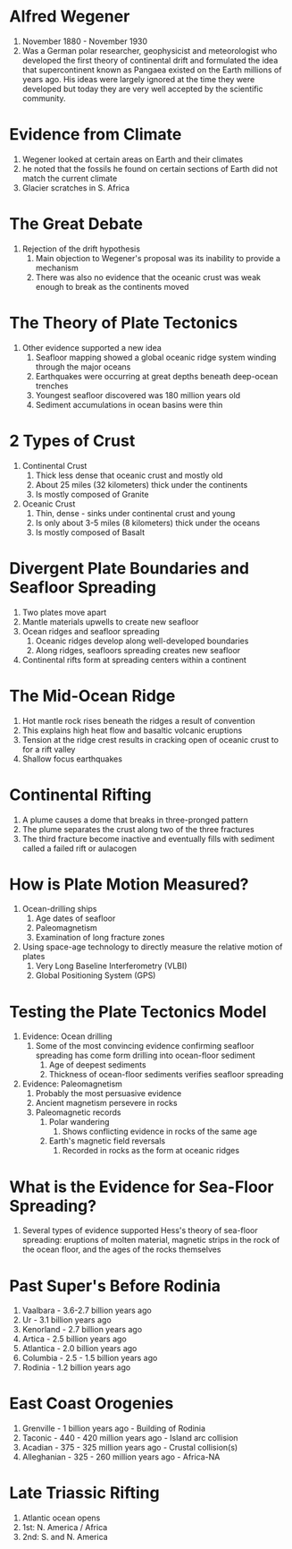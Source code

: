 # Alfred Wegener
1. November 1880 - November 1930
2. Was a German polar researcher, geophysicist and meteorologist who developed the first theory of continental drift and formulated the idea that supercontinent known as Pangaea existed on the Earth millions of years ago. His ideas were largely ignored at the time they were developed but today they are very well accepted by the scientific community. 
# Evidence from Climate
1. Wegener looked at certain areas on Earth and their climates
2. he noted that the fossils he found on certain sections of Earth did not match the current climate
3. Glacier scratches in S. Africa
# The Great Debate
1. Rejection of the drift hypothesis
	1. Main objection to Wegener's proposal was its inability to provide a mechanism
	2. There was also no evidence that the oceanic crust was weak enough to break as the continents moved
# The Theory of Plate Tectonics
1. Other evidence supported a new idea
	1. Seafloor mapping showed a global oceanic ridge system winding through the major oceans
	2. Earthquakes were occurring at great depths beneath deep-ocean trenches
	3. Youngest seafloor discovered was 180 million years old
	4. Sediment accumulations in ocean basins were thin
# 2 Types of Crust
1. Continental Crust
	1. Thick less dense that oceanic crust and mostly old
	2. About 25 miles (32 kilometers) thick under the continents
	3. Is mostly composed of Granite
2. Oceanic Crust
	1. Thin, dense - sinks under continental crust and young
	2. Is only about 3-5 miles (8 kilometers) thick under the oceans
	3. Is mostly composed of Basalt
# Divergent Plate Boundaries and Seafloor Spreading
1. Two plates move apart
2. Mantle materials upwells to create new seafloor
3. Ocean ridges and seafloor spreading
	1. Oceanic ridges develop along well-developed boundaries
	2. Along ridges, seafloors spreading creates new seafloor
4. Continental rifts form at spreading centers within a continent
# The Mid-Ocean Ridge
1. Hot mantle rock rises beneath the ridges a result of convention
2. This explains high heat flow and basaltic volcanic eruptions
3. Tension at the ridge crest results in cracking open of oceanic crust to for a rift valley
4. Shallow focus earthquakes
# Continental Rifting
1. A plume causes a dome that breaks in three-pronged pattern
2. The plume separates the crust along two of the three fractures
3. The third fracture become inactive and eventually fills with sediment called a failed rift or aulacogen
# How is Plate Motion Measured?
1. Ocean-drilling ships
	1. Age dates of seafloor
	2. Paleomagnetism
	3. Examination of long fracture zones
2. Using space-age technology to directly measure the relative motion of plates
	1. Very Long Baseline Interferometry (VLBI)
	2. Global Positioning System (GPS)
# Testing the Plate Tectonics Model
1. Evidence: Ocean drilling
	1. Some of the most convincing evidence confirming seafloor spreading has come form drilling into ocean-floor sediment
		1. Age of deepest sediments
		2. Thickness of ocean-floor sediments verifies seafloor spreading
2. Evidence: Paleomagnetism
	1. Probably the most persuasive evidence
	2. Ancient magnetism persevere in rocks
	3. Paleomagnetic records
		1. Polar wandering
			1. Shows conflicting evidence in rocks of the same age
		2. Earth's magnetic field reversals
			1. Recorded in rocks as the form at oceanic ridges
# What is the Evidence for Sea-Floor Spreading?
1. Several types of evidence supported Hess's theory of sea-floor spreading: eruptions of molten material, magnetic strips in the rock of the ocean floor, and the ages of the rocks themselves
# Past Super's Before Rodinia
1. Vaalbara - 3.6-2.7 billion years ago
2. Ur - 3.1 billion years ago
3. Kenorland - 2.7 billion years ago
4. Artica - 2.5 billion years ago
5. Atlantica - 2.0 billion years ago
6. Columbia - 2.5 - 1.5 billion years ago
7. Rodinia - 1.2 billion years ago
# East Coast Orogenies
1. Grenville - 1 billion years ago - Building of Rodinia
2. Taconic -  440 - 420 million years ago - Island arc collision
3. Acadian - 375 - 325 million years ago - Crustal collision(s)
4. Alleghanian - 325 - 260 million years ago - Africa-NA
# Late Triassic Rifting
1. Atlantic ocean opens
2. 1st: N. America / Africa
3. 2nd: S. and N. America
